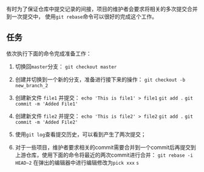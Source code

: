 有时为了保证仓库中提交记录的间接，项目的维护者会要求将相关的多次提交合并到一次提交中，
使用`git rebase`命令可以很好的完成这个工作。

## 任务

依次执行下面的命令完成准备工作：

1. 切换回`master`分支：
    `git checkout master`

2. 创建并切换到一个新的分支，准备进行接下来的操作：
    `git checkout -b new_branch_2`

3. 创建新文件 `file1` 并提交：
    `echo 'This is file1' > file1`
    `git add .`
    `git commit -m 'Added File1'`

4. 创建新文件 `file2` 并提交：
    `echo 'This is file2' > file2`
    `git add .`
    `git commit -m 'Added File2'`

5. 使用`git log`查看提交历史，可以看到产生了两次提交；
6. 对于一些项目，维护者要求相关的commit需要合并到一个commit后再提交到上游仓库，使用下面的命令将最近的两次commit进行合并：
    `git rebase -i HEAD~2`
在弹出的编辑器中进行编辑修改为`pick xxx` `s`

